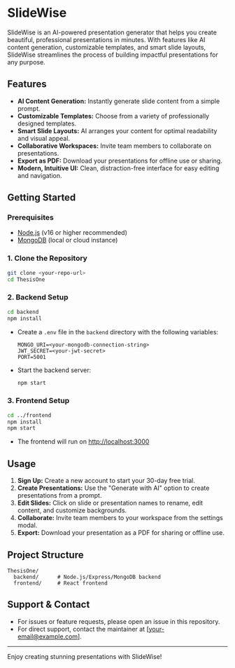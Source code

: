 # SlideWise

SlideWise is an AI-powered presentation generator that helps you create beautiful, professional presentations in minutes. With features like AI content generation, customizable templates, and smart slide layouts, SlideWise streamlines the process of building impactful presentations for any purpose.

## Features
- **AI Content Generation:** Instantly generate slide content from a simple prompt.
- **Customizable Templates:** Choose from a variety of professionally designed templates.
- **Smart Slide Layouts:** AI arranges your content for optimal readability and visual appeal.
- **Collaborative Workspaces:** Invite team members to collaborate on presentations.
- **Export as PDF:** Download your presentations for offline use or sharing.
- **Modern, Intuitive UI:** Clean, distraction-free interface for easy editing and navigation.

## Getting Started

### Prerequisites
- [Node.js](https://nodejs.org/) (v16 or higher recommended)
- [MongoDB](https://www.mongodb.com/) (local or cloud instance)

### 1. Clone the Repository
```bash
git clone <your-repo-url>
cd ThesisOne
```

### 2. Backend Setup
```bash
cd backend
npm install
```

- Create a `.env` file in the `backend` directory with the following variables:
  ```env
  MONGO_URI=<your-mongodb-connection-string>
  JWT_SECRET=<your-jwt-secret>
  PORT=5001
  ```
- Start the backend server:
  ```bash
  npm start
  ```

### 3. Frontend Setup
```bash
cd ../frontend
npm install
npm start
```
- The frontend will run on [http://localhost:3000](http://localhost:3000)

## Usage
1. **Sign Up:** Create a new account to start your 30-day free trial.
2. **Create Presentations:** Use the "Generate with AI" option to create presentations from a prompt.
3. **Edit Slides:** Click on slide or presentation names to rename, edit content, and customize backgrounds.
4. **Collaborate:** Invite team members to your workspace from the settings modal.
5. **Export:** Download your presentation as a PDF for sharing or offline use.

## Project Structure
```
ThesisOne/
  backend/      # Node.js/Express/MongoDB backend
  frontend/     # React frontend
```

## Support & Contact
- For issues or feature requests, please open an issue in this repository.
- For direct support, contact the maintainer at [your-email@example.com].

---
Enjoy creating stunning presentations with SlideWise! 